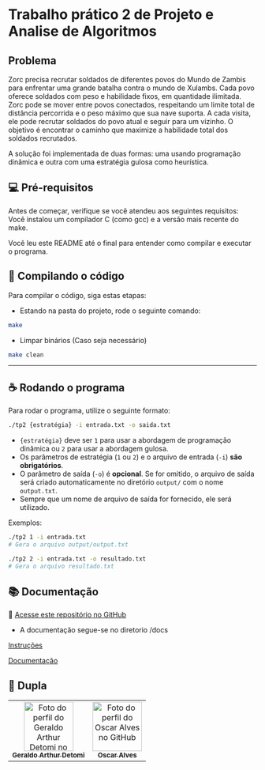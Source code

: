 # Trabalho prático 2 de Projeto e Analise de Algoritmos

## Problema

Zorc precisa recrutar soldados de diferentes povos do Mundo de Zambis para enfrentar uma grande batalha contra o mundo de Xulambs. Cada povo oferece soldados com peso e habilidade fixos, em quantidade ilimitada. Zorc pode se mover entre povos conectados, respeitando um limite total de distância percorrida e o peso máximo que sua nave suporta. A cada visita, ele pode recrutar soldados do povo atual e seguir para um vizinho. O objetivo é encontrar o caminho que maximize a habilidade total dos soldados recrutados.

A solução foi implementada de duas formas: uma usando programação dinâmica e outra com uma estratégia gulosa como heurística.

## 💻 Pré-requisitos

Antes de começar, verifique se você atendeu aos seguintes requisitos:
Você instalou um compilador C (como gcc) e a versão mais recente do make.

Você leu este README até o final para entender como compilar e executar o programa.

## 🚀 Compilando o código

Para compilar o código, siga estas etapas:

- Estando na pasta do projeto, rode o seguinte comando:

```bash
make
```

- Limpar binários (Caso seja necessário)

```bash
make clean
```

---

## ☕ Rodando o programa

Para rodar o programa, utilize o seguinte formato:

```bash
./tp2 {estratégia} -i entrada.txt -o saida.txt
```

- `{estratégia}` deve ser `1` para usar a abordagem de programação dinâmica ou `2` para usar a abordagem gulosa.
- Os parâmetros de estratégia (`1` ou `2`) e o arquivo de entrada (`-i`) **são obrigatórios**.
- O parâmetro de saída (`-o`) é **opcional**. Se for omitido, o arquivo de saída será criado automaticamente no diretório `output/` com o nome `output.txt`.
- Sempre que um nome de arquivo de saída for fornecido, ele será utilizado.

Exemplos:

```bash
./tp2 1 -i entrada.txt
# Gera o arquivo output/output.txt

./tp2 2 -i entrada.txt -o resultado.txt
# Gera o arquivo resultado.txt
```

## 📚 Documentação

🔗 [Acesse este repositório no GitHub](https://github.com/ArthurDetomi/PAA_TP2_Zambis_VS_Xulambs)

- A documentação segue-se no diretorio /docs

[Instruções](/docs/tp2.pdf)

[Documentação](/docs/Documentação%20TP2%20-%20Oscar%20e%20Geraldo.pdf)

## 🤝 Dupla

<table>
  <tr>
    <td align="center">
      <a href="https://github.com/arthurdetomi" title="Perfil do GitHub de Geraldo Arthur">
        <img src="https://avatars.githubusercontent.com/u/99772832?v=4" width="100px;" alt="Foto do perfil do Geraldo Arthur Detomi no GitHub"/><br>
        <sub>
          <b>Geraldo Arthur Detomi</b>
        </sub>
      </a>
    </td>
    <td align="center">
      <a href="https://github.com/HomoGodzilla" title="Perfil do GitHub de Oscar Alves">
        <img src="https://avatars.githubusercontent.com/u/89045220?v=4" width="100px;" alt="Foto do perfil do Oscar Alves no GitHub"/><br>
        <sub>
          <b>Oscar Alves</b>
        </sub>
      </a>
    </td>
  </tr>
</table>
